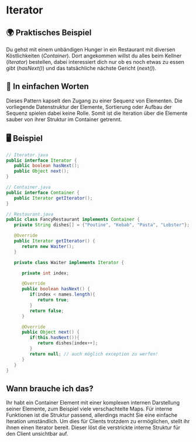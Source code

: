 # Iterator

## 🌍 Praktisches Beispiel

Du gehst mit einem unbändigen Hunger in ein Restaurant mit diversen Köstlichkeiten (_Container_). Dort angekommen willst du alles beim Kellner (_Iterator_) bestellen, dabei interessiert dich nur ob es noch etwas zu essen gibt (_hasNext()_) und das tatsächliche nächste Gericht (_next()_).

## 💬 In einfachen Worten

Dieses Pattern kapselt den Zugang zu einer Sequenz von Elementen. Die vorliegende Datenstruktur der Elemente, Sortierung oder Aufbau der Sequenz spielen dabei keine Rolle. Somit ist die Iteration über die Elemente sauber von ihrer Struktur im Container getrennt.

## 🖥 Beispiel

```java
// Iterator.java
public interface Iterator {
   public boolean hasNext();
   public Object next();
}

// Container.java
public interface Container {
   public Iterator getIterator();
}

// Restaurant.java
public class FancyRestaurant implements Container {
   private String dishes[] = {"Poutine", "Kebab", "Pasta", "Lobster"};

   @Override
   public Iterator getIterator() {
      return new Waiter();
   }

   private class Waiter implements Iterator {

      private int index;

      @Override
      public boolean hasNext() {
         if(index < names.length){
            return true;
         }
         return false;
      }

      @Override
      public Object next() {
         if(this.hasNext()){
            return dishes[index++];
         }
         return null; // auch möglich exception zu werfen!
      }        
   }
}
```

## Wann brauche ich das?

Ihr habt ein Container Element mit einer komplexen internen Darstellung seiner Elemente, zum Beispiel viele verschachtelte Maps. Für interne Funktionen ist die Struktur passend, allerdings macht Sie eine einfache Iteration umständlich. Um dies für Clients trotzdem zu ermöglichen, stellt ihr ihnen einen Iterator bereit. Dieser löst die verstrickte interne Struktur für den Client unsichtbar auf.
